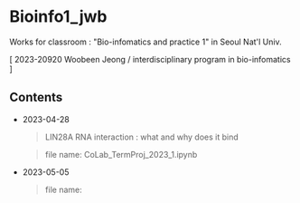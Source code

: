 # Bioinfo1_jwb
Works for classroom : "Bio-infomatics and practice 1" in Seoul Nat'l Univ. 

[ 2023-20920 Woobeen Jeong / interdisciplinary program in bio-infomatics ]

## Contents
* 2023-04-28 
  > LIN28A RNA interaction : what and why does it bind
  
  > file name: CoLab_TermProj_2023_1.ipynb
* 2023-05-05 
  > 
  
  > file name: 
